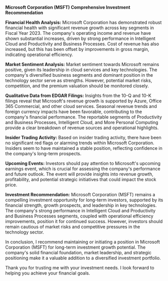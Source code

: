 **Microsoft Corporation (MSFT) Comprehensive Investment Recommendation**

**Financial Health Analysis:**
Microsoft Corporation has demonstrated robust financial health with significant revenue growth across key segments in Fiscal Year 2023. The company's operating income and revenue have shown substantial increases, driven by strong performance in Intelligent Cloud and Productivity and Business Processes. Cost of revenue has also increased, but this has been offset by improvements in gross margin, indicating operational efficiency.

**Market Sentiment Analysis:**
Market sentiment towards Microsoft remains positive, given its leadership in cloud services and key technologies. The company's diversified business segments and dominant position in the technology sector serve as strengths. However, potential market risks, competition, and the premium valuation should be monitored closely.

**Qualitative Data from EDGAR Filings:**
Insights from the 10-Q and 10-K filings reveal that Microsoft's revenue growth is supported by Azure, Office 365 Commercial, and other cloud services. Seasonal revenue trends and foreign currency impacts have been favorable, contributing to the company's financial performance. The reportable segments of Productivity and Business Processes, Intelligent Cloud, and More Personal Computing provide a clear breakdown of revenue sources and operational highlights.

**Insider Trading Activity:**
Based on insider trading activity, there have been no significant red flags or alarming trends within Microsoft Corporation. Insiders seem to have maintained a stable position, reflecting confidence in the company's long-term prospects.

**Upcoming Events:**
Investors should pay attention to Microsoft's upcoming earnings event, which is crucial for assessing the company's performance and future outlook. The event will provide insights into revenue growth, profitability, and potential strategic initiatives that could impact the stock price.

**Investment Recommendation:**
Microsoft Corporation (MSFT) remains a compelling investment opportunity for long-term investors, supported by its financial strength, growth prospects, and leadership in key technologies. The company's strong performance in Intelligent Cloud and Productivity and Business Processes segments, coupled with operational efficiency improvements, position it for continued success. However, investors should remain cautious of market risks and competitive pressures in the technology sector.

In conclusion, I recommend maintaining or initiating a position in Microsoft Corporation (MSFT) for long-term investment growth potential. The company's solid financial foundation, market leadership, and strategic positioning make it a valuable addition to a diversified investment portfolio.

Thank you for trusting me with your investment needs. I look forward to helping you achieve your financial goals.